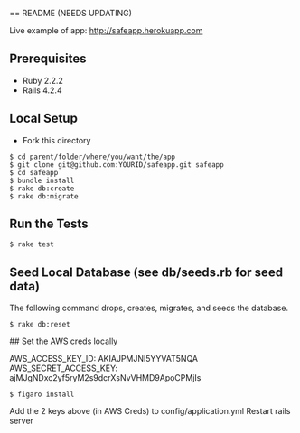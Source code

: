 == README (NEEDS UPDATING)

Live example of app: http://safeapp.herokuapp.com

## Prerequisites
- Ruby 2.2.2
- Rails 4.2.4

## Local Setup
- Fork this directory

```
$ cd parent/folder/where/you/want/the/app
$ git clone git@github.com:YOURID/safeapp.git safeapp
$ cd safeapp
$ bundle install
$ rake db:create
$ rake db:migrate
```

## Run the Tests
```
$ rake test
```

## Seed Local Database (see db/seeds.rb for seed data)
The following command drops, creates, migrates, and seeds the database.
```
$ rake db:reset
```

​## Set the AWS creds locally

AWS_ACCESS_KEY_ID: AKIAJPMJNI5YYVAT5NQA
AWS_SECRET_ACCESS_KEY: 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

```
$ figaro install
```

Add the 2 keys above (in AWS Creds) to config/application.yml 
Restart rails server
